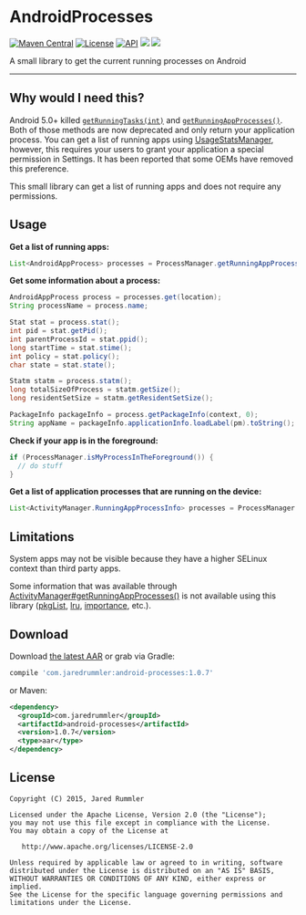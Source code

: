 # AndroidProcesses

[![Maven Central](https://maven-badges.herokuapp.com/maven-central/com.jaredrummler/android-processes/badge.svg)](https://maven-badges.herokuapp.com/maven-central/com.jaredrummler/android-processes) [![License](http://img.shields.io/:license-apache-blue.svg)](LICENSE.txt) [![API](https://img.shields.io/badge/API-4%2B-blue.svg?style=flat)](https://android-arsenal.com/api?level=4) <a href="http://www.methodscount.com/?lib=com.jaredrummler%3Aandroid-processes%3A1.0.7" target="_blank"><img src="https://img.shields.io/badge/method count-227-e91e63.svg"></img></a> <a href="http://www.methodscount.com/?lib=com.jaredrummler%3Aandroid-processes%3A1.0.7" target="_blank"><img src="https://img.shields.io/badge/size-22 KB-e91e63.svg"></img></a>

A small library to get the current running processes on Android
___

Why would I need this?
----------------------

Android 5.0+ killed [`getRunningTasks(int)`](http://developer.android.com/intl/zh-cn/reference/android/app/ActivityManager.html#getRunningTasks(int)) and [`getRunningAppProcesses()`](http://developer.android.com/intl/zh-cn/reference/android/app/ActivityManager.html#getRunningAppProcesses()). Both of those methods are now deprecated and only return your application process. You can get a list of running apps using [UsageStatsManager](https://developer.android.com/reference/android/app/usage/UsageStatsManager.html), however, this requires your users to grant your application a special permission in Settings. It has been reported that some OEMs have removed this preference.

This small library can get a list of running apps and does not require any permissions.

Usage
-----

**Get a list of running apps:**

```java
List<AndroidAppProcess> processes = ProcessManager.getRunningAppProcesses();
```

**Get some information about a process:**

```java
AndroidAppProcess process = processes.get(location);
String processName = process.name;

Stat stat = process.stat();
int pid = stat.getPid();
int parentProcessId = stat.ppid();
long startTime = stat.stime();
int policy = stat.policy();
char state = stat.state();

Statm statm = process.statm();
long totalSizeOfProcess = statm.getSize();
long residentSetSize = statm.getResidentSetSize();

PackageInfo packageInfo = process.getPackageInfo(context, 0);
String appName = packageInfo.applicationInfo.loadLabel(pm).toString();
```

**Check if your app is in the foreground:**

```java
if (ProcessManager.isMyProcessInTheForeground()) {
  // do stuff
}
```

**Get a list of application processes that are running on the device:**

```java
List<ActivityManager.RunningAppProcessInfo> processes = ProcessManager.getRunningAppProcessInfo(ctx);
```

Limitations
-----------

System apps may not be visible because they have a higher SELinux context than third party apps.

Some information that was available through  [ActivityManager#getRunningAppProcesses()](http://developer.android.com/intl/zh-cn/reference/android/app/ActivityManager.html#getRunningAppProcesses()) is not available using this library ([pkgList](http://developer.android.com/reference/android/app/ActivityManager.RunningAppProcessInfo.html#pkgList), [lru](http://developer.android.com/intl/zh-cn/reference/android/app/ActivityManager.RunningAppProcessInfo.html#lru), [importance](http://developer.android.com/intl/zh-cn/reference/android/app/ActivityManager.RunningAppProcessInfo.html#importance), etc.).

Download
--------

Download [the latest AAR](https://repo1.maven.org/maven2/com/jaredrummler/android-processes/1.0.7/android-processes-1.0.7.aar) or grab via Gradle:

```groovy
compile 'com.jaredrummler:android-processes:1.0.7'
```
or Maven:
```xml
<dependency>
  <groupId>com.jaredrummler</groupId>
  <artifactId>android-processes</artifactId>
  <version>1.0.7</version>
  <type>aar</type>
</dependency>
```

License
--------

    Copyright (C) 2015, Jared Rummler

    Licensed under the Apache License, Version 2.0 (the "License");
    you may not use this file except in compliance with the License.
    You may obtain a copy of the License at

       http://www.apache.org/licenses/LICENSE-2.0

    Unless required by applicable law or agreed to in writing, software
    distributed under the License is distributed on an "AS IS" BASIS,
    WITHOUT WARRANTIES OR CONDITIONS OF ANY KIND, either express or implied.
    See the License for the specific language governing permissions and
    limitations under the License.

